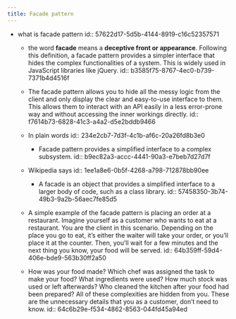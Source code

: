 ```yaml
---
title: Facade pattern
---
```


- what is facade pattern 
id:: 57622d17-5d5b-4144-8919-c16c52357571
	 - the word __facade__ means a __deceptive front or appearance__. Following this definition, a facade pattern provides a simpler interface that hides the complex functionalities of a system. This is widely used in JavaScript libraries like jQuery.
id:: b3585f75-8767-4ec0-b739-7371b4d4516f

	 - The facade pattern allows you to hide all the messy logic from the client and only display the clear and easy-to-use interface to them. This allows them to interact with an API easily in a less error-prone way and without accessing the inner workings directly.
id:: f7614b73-6828-41c3-a4a2-d5e2bddb9466

	 - In plain words
id:: 234e2cb7-7d3f-4c1b-af6c-20a26fd8b3e0
		 - Facade pattern provides a simplified interface to a complex subsystem.
id:: b9ec82a3-accc-4441-90a3-e7beb7d27d7f

	 - Wikipedia says
id:: 1ee1a8e6-0b5f-4268-a798-712878bb90ee
		 - A facade is an object that provides a simplified interface to a larger body of code, such as a class library.
id:: 57458350-3b74-49b3-9a2b-56aec7fe85d5

	 - A simple example of the facade pattern is placing an order at a restaurant. Imagine yourself as a customer who wants to eat at a restaurant. You are the client in this scenario. Depending on the place you go to eat, it’s either the waiter will take your order, or you’ll place it at the counter. Then, you’ll wait for a few minutes and the next thing you know, your food will be served.
id:: 64b359ff-59d4-406e-bde9-563b30ff2a50

	 - How was your food made? Which chef was assigned the task to make your food? What ingredients were used? How much stock was used or left afterwards? Who cleaned the kitchen after your food had been prepared? All of these complexities are hidden from you. These are the unnecessary details that you as a customer, don’t need to know.
id:: 64c6b29e-f534-4862-8563-044fd45a94ed
